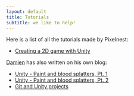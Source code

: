 ```yaml
---
layout: default
title: Tutorials
subtitle: we like to help!
---
```


Here is a list of all the tutorials made by Pixelnest:

<!--
 and/or friends.

 # Made by Pixelnest
 -->

* [Creating a 2D game with Unity](./2d-game-unity/)

[Damien](http://dmayance.com/) has also written on his own blog:

* [Unity - Paint and blood splatters, Pt. 1](http://dmayance.com/unity-paint-and-blood-splatters-tests/)
* [Unity - Paint and blood splatters, Pt. 2](http://dmayance.com/unity-paint-part-2/)
* [Git and Unity projects](http://dmayance.com/git-and-unity-projects/)
